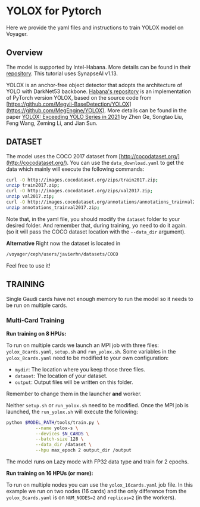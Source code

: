# YOLOX for Pytorch
Here we provide the yaml files and instructions to train YOLOX model on Voyager.

## Overview

The model is supported by Intel-Habana. More details can be found in their [repository](https://github.com/HabanaAI/Model-References/tree/1.13.0/PyTorch/computer_vision/detection/yolox). This tutorial uses SynapseAI v1.13.

YOLOX is an anchor-free object detector that adopts the architecture of YOLO with DarkNet53 backbone. [Habana's repository](https://github.com/HabanaAI/Model-References/tree/1.13.0/PyTorch/computer_vision/detection/yolox) is an implementation of PyTorch version YOLOX, based on the source code from [https://github.com/Megvii-BaseDetection/YOLOX](https://github.com/MegEngine/YOLOX). More details can be found in the paper [YOLOX: Exceeding YOLO Series in 2021](https://arxiv.org/abs/2107.08430) by Zhen Ge, Songtao Liu, Feng Wang, Zeming Li, and Jian Sun.


## DATASET

The model uses the COCO 2017 dataset from [http://cocodataset.org/](http://cocodataset.org/). You can use the `data_download.yaml` to get the data which mainly will execute the following commands:
```bash
curl -O http://images.cocodataset.org/zips/train2017.zip;
unzip train2017.zip;
curl -O http://images.cocodataset.org/zips/val2017.zip;
unzip val2017.zip;
curl -O http://images.cocodataset.org/annotations/annotations_trainval2017.zip;
unzip annotations_trainval2017.zip;
```

 Note that, in the yaml file, you should modify the `dataset` folder to your desired folder. And remember that, during training, yo need to do it again. (so it will pass the COCO dataset location with the `--data_dir` argument).


**Alternative**
Right now the dataset is located in
```bash
/voyager/ceph/users/javierhn/datasets/COCO
```

Feel free to use it!

## TRAINING

Single Gaudi cards have not enough memory to run the model so it needs to be run on multiple cards.

### Multi-Card Training

**Run training on 8 HPUs:**

To run on multiple cards we launch an MPI job with three files: `yolox_8cards.yaml`, `setup.sh` and `run_yolox.sh`. Some variables in the `yolox_8cards.yaml` need to be modified to your own configuration:
- `mydir`: The location where you keep those three files.
- `dataset`: The location of your dataset.
- `output`: Output files will be written on this folder.  

Remember to change them in the launcher **and** worker.

Neither `setup.sh` or `run_yolox.sh` need to be modified. Once the MPI job is launched, the `run_yolox.sh` will execute the following:
```bash
python $MODEL_PATH/tools/train.py \
           --name yolox-s \
           --devices $N_CARDS \
           --batch-size 128 \
           --data_dir /dataset \
           --hpu max_epoch 2 output_dir /output
```
The model runs on Lazy mode with FP32 data type and train for 2 epochs.

**Run training on 16 HPUs (or more):**

To run on multiple nodes you can use the `yolox_16cards.yaml` job file. In this example we run on two nodes (16 cards) and the only difference from the `yolox_8cards.yaml` is on `NUM_NODES=2` and `replicas=2` (in the workers).



